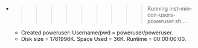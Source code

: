 * >>>>>>>>> Running inst-min-con-users-poweruser.sh ...
  * Created poweruser: Username/pwd = poweruser/poweruser.
  * Disk size = 1761996K. Space Used = 36K. Runtime = 00:00:00:00.
